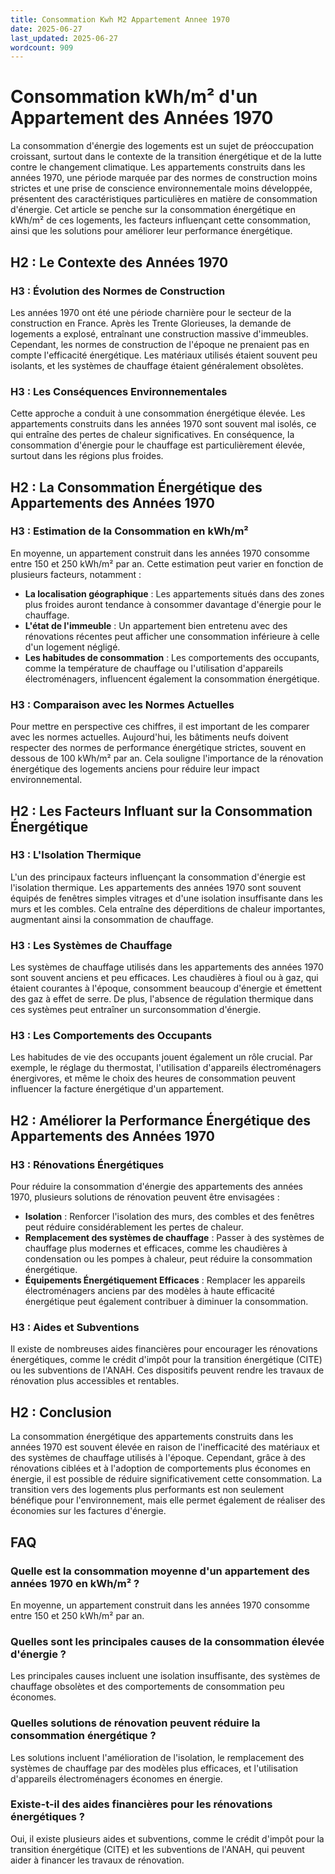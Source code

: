 ```yaml
---
title: Consommation Kwh M2 Appartement Annee 1970
date: 2025-06-27
last_updated: 2025-06-27
wordcount: 909
---
```


# Consommation kWh/m² d'un Appartement des Années 1970

La consommation d'énergie des logements est un sujet de préoccupation croissant, surtout dans le contexte de la transition énergétique et de la lutte contre le changement climatique. Les appartements construits dans les années 1970, une période marquée par des normes de construction moins strictes et une prise de conscience environnementale moins développée, présentent des caractéristiques particulières en matière de consommation d'énergie. Cet article se penche sur la consommation énergétique en kWh/m² de ces logements, les facteurs influençant cette consommation, ainsi que les solutions pour améliorer leur performance énergétique.

## H2 : Le Contexte des Années 1970

### H3 : Évolution des Normes de Construction

Les années 1970 ont été une période charnière pour le secteur de la construction en France. Après les Trente Glorieuses, la demande de logements a explosé, entraînant une construction massive d'immeubles. Cependant, les normes de construction de l'époque ne prenaient pas en compte l'efficacité énergétique. Les matériaux utilisés étaient souvent peu isolants, et les systèmes de chauffage étaient généralement obsolètes.

### H3 : Les Conséquences Environnementales

Cette approche a conduit à une consommation énergétique élevée. Les appartements construits dans les années 1970 sont souvent mal isolés, ce qui entraîne des pertes de chaleur significatives. En conséquence, la consommation d'énergie pour le chauffage est particulièrement élevée, surtout dans les régions plus froides.

## H2 : La Consommation Énergétique des Appartements des Années 1970

### H3 : Estimation de la Consommation en kWh/m²

En moyenne, un appartement construit dans les années 1970 consomme entre 150 et 250 kWh/m² par an. Cette estimation peut varier en fonction de plusieurs facteurs, notamment :

- **La localisation géographique** : Les appartements situés dans des zones plus froides auront tendance à consommer davantage d'énergie pour le chauffage.
- **L'état de l'immeuble** : Un appartement bien entretenu avec des rénovations récentes peut afficher une consommation inférieure à celle d'un logement négligé.
- **Les habitudes de consommation** : Les comportements des occupants, comme la température de chauffage ou l'utilisation d'appareils électroménagers, influencent également la consommation énergétique.

### H3 : Comparaison avec les Normes Actuelles

Pour mettre en perspective ces chiffres, il est important de les comparer avec les normes actuelles. Aujourd'hui, les bâtiments neufs doivent respecter des normes de performance énergétique strictes, souvent en dessous de 100 kWh/m² par an. Cela souligne l'importance de la rénovation énergétique des logements anciens pour réduire leur impact environnemental.

## H2 : Les Facteurs Influant sur la Consommation Énergétique

### H3 : L'Isolation Thermique

L'un des principaux facteurs influençant la consommation d'énergie est l'isolation thermique. Les appartements des années 1970 sont souvent équipés de fenêtres simples vitrages et d'une isolation insuffisante dans les murs et les combles. Cela entraîne des déperditions de chaleur importantes, augmentant ainsi la consommation de chauffage.

### H3 : Les Systèmes de Chauffage

Les systèmes de chauffage utilisés dans les appartements des années 1970 sont souvent anciens et peu efficaces. Les chaudières à fioul ou à gaz, qui étaient courantes à l'époque, consomment beaucoup d'énergie et émettent des gaz à effet de serre. De plus, l'absence de régulation thermique dans ces systèmes peut entraîner un surconsommation d'énergie.

### H3 : Les Comportements des Occupants

Les habitudes de vie des occupants jouent également un rôle crucial. Par exemple, le réglage du thermostat, l'utilisation d'appareils électroménagers énergivores, et même le choix des heures de consommation peuvent influencer la facture énergétique d'un appartement.

## H2 : Améliorer la Performance Énergétique des Appartements des Années 1970

### H3 : Rénovations Énergétiques

Pour réduire la consommation d'énergie des appartements des années 1970, plusieurs solutions de rénovation peuvent être envisagées :

- **Isolation** : Renforcer l'isolation des murs, des combles et des fenêtres peut réduire considérablement les pertes de chaleur.
- **Remplacement des systèmes de chauffage** : Passer à des systèmes de chauffage plus modernes et efficaces, comme les chaudières à condensation ou les pompes à chaleur, peut réduire la consommation énergétique.
- **Équipements Énergétiquement Efficaces** : Remplacer les appareils électroménagers anciens par des modèles à haute efficacité énergétique peut également contribuer à diminuer la consommation.

### H3 : Aides et Subventions

Il existe de nombreuses aides financières pour encourager les rénovations énergétiques, comme le crédit d'impôt pour la transition énergétique (CITE) ou les subventions de l'ANAH. Ces dispositifs peuvent rendre les travaux de rénovation plus accessibles et rentables.

## H2 : Conclusion

La consommation énergétique des appartements construits dans les années 1970 est souvent élevée en raison de l'inefficacité des matériaux et des systèmes de chauffage utilisés à l'époque. Cependant, grâce à des rénovations ciblées et à l'adoption de comportements plus économes en énergie, il est possible de réduire significativement cette consommation. La transition vers des logements plus performants est non seulement bénéfique pour l'environnement, mais elle permet également de réaliser des économies sur les factures d'énergie.

## FAQ

### Quelle est la consommation moyenne d'un appartement des années 1970 en kWh/m² ?

En moyenne, un appartement construit dans les années 1970 consomme entre 150 et 250 kWh/m² par an.

### Quelles sont les principales causes de la consommation élevée d'énergie ?

Les principales causes incluent une isolation insuffisante, des systèmes de chauffage obsolètes et des comportements de consommation peu économes.

### Quelles solutions de rénovation peuvent réduire la consommation énergétique ?

Les solutions incluent l'amélioration de l'isolation, le remplacement des systèmes de chauffage par des modèles plus efficaces, et l'utilisation d'appareils électroménagers économes en énergie.

### Existe-t-il des aides financières pour les rénovations énergétiques ?

Oui, il existe plusieurs aides et subventions, comme le crédit d'impôt pour la transition énergétique (CITE) et les subventions de l'ANAH, qui peuvent aider à financer les travaux de rénovation.